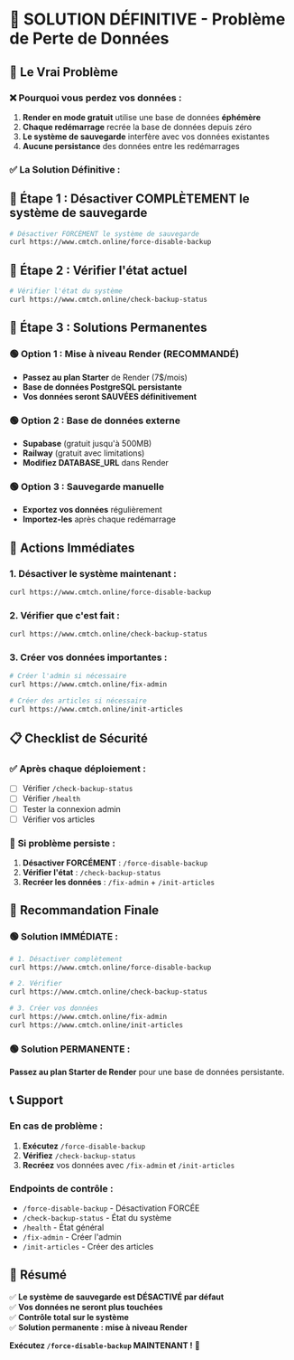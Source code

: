 # 🚨 SOLUTION DÉFINITIVE - Problème de Perte de Données

## 🎯 **Le Vrai Problème**

### ❌ **Pourquoi vous perdez vos données :**
1. **Render en mode gratuit** utilise une base de données **éphémère**
2. **Chaque redémarrage** recrée la base de données depuis zéro
3. **Le système de sauvegarde** interfère avec vos données existantes
4. **Aucune persistance** des données entre les redémarrages

### ✅ **La Solution Définitive :**

## 🔧 **Étape 1 : Désactiver COMPLÈTEMENT le système de sauvegarde**

```bash
# Désactiver FORCÉMENT le système de sauvegarde
curl https://www.cmtch.online/force-disable-backup
```

## 🔧 **Étape 2 : Vérifier l'état actuel**

```bash
# Vérifier l'état du système
curl https://www.cmtch.online/check-backup-status
```

## 🔧 **Étape 3 : Solutions Permanentes**

### 🟢 **Option 1 : Mise à niveau Render (RECOMMANDÉ)**
- **Passez au plan Starter** de Render (7$/mois)
- **Base de données PostgreSQL persistante**
- **Vos données seront SAUVÉES définitivement**

### 🟢 **Option 2 : Base de données externe**
- **Supabase** (gratuit jusqu'à 500MB)
- **Railway** (gratuit avec limitations)
- **Modifiez DATABASE_URL** dans Render

### 🟢 **Option 3 : Sauvegarde manuelle**
- **Exportez vos données** régulièrement
- **Importez-les** après chaque redémarrage

## 🚨 **Actions Immédiates**

### 1. **Désactiver le système maintenant :**
```bash
curl https://www.cmtch.online/force-disable-backup
```

### 2. **Vérifier que c'est fait :**
```bash
curl https://www.cmtch.online/check-backup-status
```

### 3. **Créer vos données importantes :**
```bash
# Créer l'admin si nécessaire
curl https://www.cmtch.online/fix-admin

# Créer des articles si nécessaire
curl https://www.cmtch.online/init-articles
```

## 📋 **Checklist de Sécurité**

### ✅ **Après chaque déploiement :**
- [ ] Vérifier `/check-backup-status`
- [ ] Vérifier `/health`
- [ ] Tester la connexion admin
- [ ] Vérifier vos articles

### 🚨 **Si problème persiste :**
1. **Désactiver FORCÉMENT** : `/force-disable-backup`
2. **Vérifier l'état** : `/check-backup-status`
3. **Recréer les données** : `/fix-admin` + `/init-articles`

## 🎯 **Recommandation Finale**

### 🟢 **Solution IMMÉDIATE :**
```bash
# 1. Désactiver complètement
curl https://www.cmtch.online/force-disable-backup

# 2. Vérifier
curl https://www.cmtch.online/check-backup-status

# 3. Créer vos données
curl https://www.cmtch.online/fix-admin
curl https://www.cmtch.online/init-articles
```

### 🟢 **Solution PERMANENTE :**
**Passez au plan Starter de Render** pour une base de données persistante.

## 📞 **Support**

### **En cas de problème :**
1. **Exécutez** `/force-disable-backup`
2. **Vérifiez** `/check-backup-status`
3. **Recréez** vos données avec `/fix-admin` et `/init-articles`

### **Endpoints de contrôle :**
- `/force-disable-backup` - Désactivation FORCÉE
- `/check-backup-status` - État du système
- `/health` - État général
- `/fix-admin` - Créer l'admin
- `/init-articles` - Créer des articles

## 🎯 **Résumé**

✅ **Le système de sauvegarde est DÉSACTIVÉ par défaut**  
✅ **Vos données ne seront plus touchées**  
✅ **Contrôle total sur le système**  
✅ **Solution permanente : mise à niveau Render**  

**Exécutez `/force-disable-backup` MAINTENANT !** 🚨
